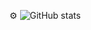⚙️
![GitHub stats](https://github-readme-stats.vercel.app/api?username=tejassui&show_icons=true&theme=tokyonight)

<!---
tejassui/tejassui is a ✨ special ✨ repository because its `README.md` (this file) appears on your GitHub profile.
You can click the Preview link to take a look at your changes.
--->
